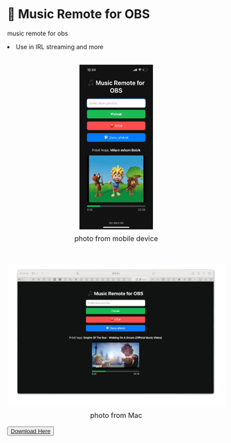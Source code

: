 # 🎵 Music Remote for OBS
music remote for obs
<li>Use in IRL streaming and more</li><br>
<div style="text-align: center; margin-top: 1rem;">
<img src="Images/IMG_1803.png" style="height:380px; width: 170px;">
<p style="margin-top: 0.5rem; font-size: 1rem;">photo from mobile device</p></div><br>
<div style="text-align: center; margin-top: 1rem;">
<img src="Images/Mac-photo.png" style="">
<p style="margin-top: 0.5rem; font-size: 1rem;">photo from Mac</p></div>
<button><a href="https://github.com/mongomangoCZcz/Music-Remote-for-OBS/releases/tag/current">Download Here</a></button>
